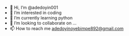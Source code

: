 - 👋 Hi, I’m @adedoyin001
- 👀 I’m interested in coding
- 🌱 I’m currently learning python
- 💞️ I’m looking to collaborate on ...
- 📫 How to reach me adedoyinoyebimpe892@gmail.com

<!---
adedoyin001/adedoyin001 is a ✨ special ✨ repository because its `README.md` (this file) appears on your GitHub profile.
You can click the Preview link to take a look at your changes.
--->
